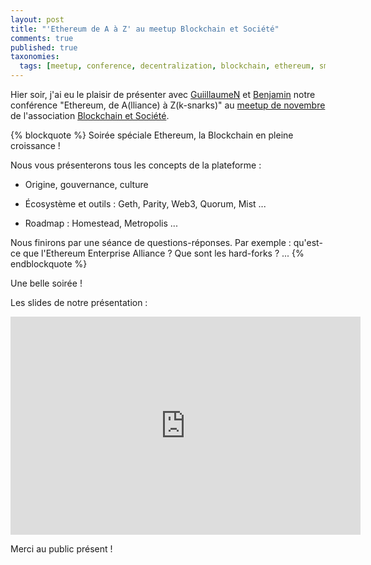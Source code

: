 ```yaml
---
layout: post
title: "'Ethereum de A à Z' au meetup Blockchain et Société"
comments: true
published: true
taxonomies: 
  tags: [meetup, conference, decentralization, blockchain, ethereum, smart-contract, speaker]
---
```


Hier soir, j'ai eu le plaisir de présenter avec [GuiillaumeN](https://twitter.com/guiillaumeN) et [Benjamin](https://twitter.com/benjifontaine5) notre conférence "Ethereum, de A(lliance) à Z(k-snarks)" au [meetup de novembre](https://www.meetup.com/fr-FR/Blockchain-Societe-Nantes/events/244570850/) de l'association [Blockchain et Société](https://blockchainsociete.org).

{% blockquote %}
Soirée spéciale Ethereum, la Blockchain en pleine croissance !

Nous vous présenterons tous les concepts de la plateforme :

- Origine, gouvernance, culture

- Écosystème et outils : Geth, Parity, Web3, Quorum, Mist ...

- Roadmap : Homestead, Metropolis ...

Nous finirons par une séance de questions-réponses. Par exemple : qu'est-ce que l'Ethereum Enterprise Alliance ? Que sont les hard-forks ? ...
{% endblockquote %}

Une belle soirée !

Les slides de notre présentation :

<iframe src="https://docs.google.com/presentation/d/e/2PACX-1vTz2ykgmnij1V3v9prs07qepDMA5SligE55O3ikitVfD4H-aM-6tJ10JiuWU2y6Q3zfK8jxV2CqCK6Q/embed?start=false&loop=false&delayms=60000" frameborder="0" width="560" height="349" allowfullscreen="true" mozallowfullscreen="true" webkitallowfullscreen="true"></iframe>

Merci au public présent !
